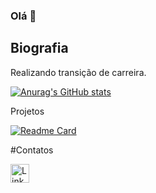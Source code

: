 ### Olá 👋

## Biografia

Realizando transição de carreira.

[![Anurag's GitHub stats](https://github-readme-stats.vercel.app/api?username=juliapmarques&theme=tokyonight)](https://github.com/anuraghazra/github-readme-stats)

Projetos

[![Readme Card](https://github-readme-stats.vercel.app/api/pin/?username=juliapmarques&repo=juliapmarques.github.io)](https://github.com/juliapmarques/github-readme-stats)

#Contatos

[<img src='https://img.shields.io/badge/LinkedIn-0077B5?style=for-the-badge&logo=linkedin&logoColor=white' alt='Linkedin' height='30'>](https://www.linkedin.com/in/julia-marques/)
